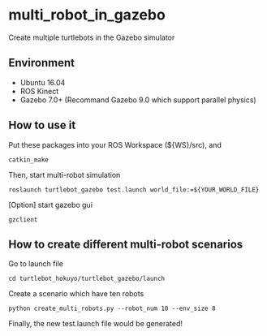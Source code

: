 # multi_robot_in_gazebo
Create multiple turtlebots in the Gazebo simulator

## Environment
- Ubuntu 16.04
- ROS Kinect
- Gazebo 7.0+ (Recommand Gazebo 9.0 which support parallel physics)

## How to use it
Put these packages into your ROS Workspace (${WS}/src), and

    catkin_make
    
Then, start multi-robot simulation

    roslaunch turtlebot_gazebo test.launch world_file:=${YOUR_WORLD_FILE}
    
[Option] start gazebo gui

    gzclient
    
## How to create different multi-robot scenarios
Go to launch file

    cd turtlebot_hokuyo/turtlebot_gazebo/launch
    
Create a scenario which have ten robots

    python create_multi_robots.py --robot_num 10 --env_size 8
    
Finally, the new test.launch file would be generated!




